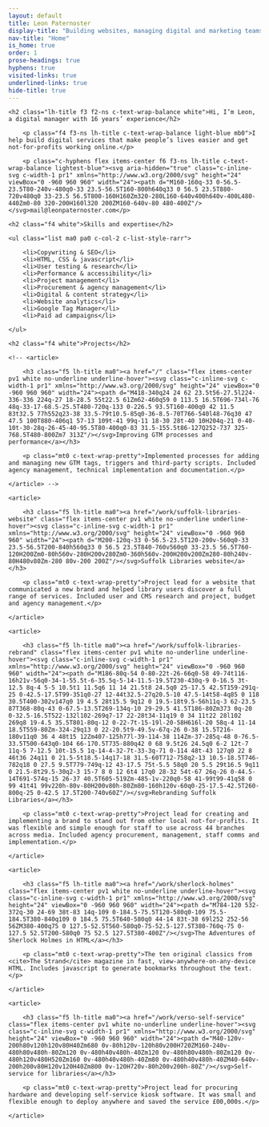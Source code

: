 ```yaml
---
layout: default
title: Leon Paternoster
display-title: "Building websites, managing digital and marketing teams and project managing complex digital projects since 2008."
nav-title: "Home"
is_home: true
order: 1
prose-headings: true
hyphens: true
visited-links: true
underlined-links: true
hide-title: true
---
```


<section class="pb4 bb b--blue">

	<h2 class="lh-title f3 f2-ns c-text-wrap-balance white">Hi, I’m Leon, a digital manager with 16 years’ experience</h2>

		<p class="f4 f3-ns lh-title c-text-wrap-balance light-blue mb0">I help build digital services that make people’s lives easier and get not-for-profits working online.</p>

		<p class="c-hyphens flex items-center f6 f3-ns lh-title c-text-wrap-balance lightest-blue"><svg aria-hidden="true" class="c-inline-svg c-width-1 pr1" xmlns="http://www.w3.org/2000/svg" height="24" viewBox="0 -960 960 960" width="24"><path d="M160-160q-33 0-56.5-23.5T80-240v-480q0-33 23.5-56.5T160-800h640q33 0 56.5 23.5T880-720v480q0 33-23.5 56.5T800-160H160Zm320-280L160-640v400h640v-400L480-440Zm0-80 320-200H160l320 200ZM160-640v-80 480-400Z"/></svg>mail@leonpaternoster.com</p>

</section>

<section class="pb4 bb b--blue">

	<h2 class="f4 white">Skills and expertise</h2>

	<ul class="list ma0 pa0 c-col-2 c-list-style-rarr">

		<li>Copywriting & SEO</li>
		<li>HTML, CSS & javascript</li>
		<li>User testing & research</li>
		<li>Performance & accessibility</li>
		<li>Project management</li>
		<li>Procurement & agency management</li>
		<li>Digital & content strategy</li>
		<li>Website analytics</li>
		<li>Google Tag Manager</li>
		<li>Paid ad campaigns</li>

	</ul>

</section>

<section class="pb4">

	<h2 class="f4 white">Projects</h2>

	<!-- <article>

		<h3 class="f5 lh-title ma0"><a href="/" class="flex items-center pv1 white no-underline underline-hover"><svg class="c-inline-svg c-width-1 pr1" xmlns="http://www.w3.org/2000/svg" height="24" viewBox="0 -960 960 960" width="24"><path d="M418-340q24 24 62 23.5t56-27.5l224-336-336 224q-27 18-28.5 55t22.5 61Zm62-460q59 0 113.5 16.5T696-734l-76 48q-33-17-68.5-25.5T480-720q-133 0-226.5 93.5T160-400q0 42 11.5 83t32.5 77h552q23-38 33.5-79t10.5-85q0-36-8.5-70T766-540l48-76q30 47 47.5 100T880-406q1 57-13 109t-41 99q-11 18-30 28t-40 10H204q-21 0-40-10t-30-28q-26-45-40-95.5T80-400q0-83 31.5-155.5t86-127Q252-737 325-768.5T480-800Zm7 313Z"/></svg>Improving GTM processes and performance</a></h3>

		<p class="mt0 c-text-wrap-pretty">Implemented processes for adding and managing new GTM tags, triggers and third-party scripts. Included agency management, technical implementation and documentation.</p>

	</article> -->

	<article>

		<h3 class="f5 lh-title ma0"><a href="/work/suffolk-libraries-website" class="flex items-center pv1 white no-underline underline-hover"><svg class="c-inline-svg c-width-1 pr1" xmlns="http://www.w3.org/2000/svg" height="24" viewBox="0 -960 960 960" width="24"><path d="M200-120q-33 0-56.5-23.5T120-200v-560q0-33 23.5-56.5T200-840h560q33 0 56.5 23.5T840-760v560q0 33-23.5 56.5T760-120H200Zm0-80h560v-280H200v280Zm0-360h560v-200H200v200Zm280-80h240v-80H480v80Zm-280 80v-200 200Z"/></svg>Suffolk Libraries website</a></h3>

		<p class="mt0 c-text-wrap-pretty">Project lead for a website that communicated a new brand and helped library users discover a full range of services. Included user and CMS research and project, budget and agency management.</p>

	</article>

	<article>

		<h3 class="f5 lh-title ma0"><a href="/work/suffolk-libraries-rebrand" class="flex items-center pv1 white no-underline underline-hover"><svg class="c-inline-svg c-width-1 pr1" xmlns="http://www.w3.org/2000/svg" height="24" viewBox="0 -960 960 960" width="24"><path d="M186-80q-54 0-80-22t-26-66q0-58 49-74t116-16h21v-56q0-34-1-55.5t-6-35.5q-5-14-11.5-19.5T230-430q-9 0-16.5 3t-12.5 8q-4 5-5 10.5t1 11.5q6 11 14 21.5t8 24.5q0 25-17.5 42.5T159-291q-25 0-42.5-17.5T99-351q0-27 12-44t32.5-27q20.5-10 47.5-14t58-4q85 0 118 30.5T400-302v147q0 19 4.5 28t15.5 9q12 0 19.5-18t9.5-56h11q-3 62-23.5 87T368-80q-43 0-67.5-13.5T269-134q-10 29-29.5 41.5T186-80Zm373 0q-20 0-32.5-16.5T522-132l102-269q7-17 22-28t34-11q19 0 34 11t22 28l102 269q8 19-4.5 35.5T801-80q-12 0-22-7t-15-19l-20-58H616l-20 58q-4 11-14 18.5T559-80Zm-324-29q13 0 22-20.5t9-49.5v-67q-26 0-38 15.5T216-180v11q0 36 4 48t15 12Zm407-125h77l-39-114-38 114Zm-37-285q-48 0-76.5-33.5T500-643q0-104 66-170.5T735-880q42 0 68 9.5t26 24.5q0 6-2 12t-7 11q-5 7-12.5 10t-15.5 1q-14-4-32-7t-33-3q-71 0-114 48t-43 127q0 22 8 46t36 24q11 0 21.5-5t18.5-14q17-18 31.5-60T712-758q2-13 10.5-18.5T746-782q18 0 27.5 9.5T779-749q-12 43-17.5 75t-5.5 58q0 20 5.5 29t16.5 9q11 0 21.5-8t29.5-30q2-3 15-7 8 0 12 6t4 17q0 28-32 54t-67 26q-26 0-44.5-14T691-574q-15 26-37 40.5T605-519Zm-485-1v-220q0-58 41-99t99-41q58 0 99 41t41 99v220h-80v-80H200v80h-80Zm80-160h120v-60q0-25-17.5-42.5T260-800q-25 0-42.5 17.5T200-740v60Z"/></svg>Rebranding Suffolk Libraries</a></h3>

		<p class="mt0 c-text-wrap-pretty">Project lead for creating and implementing a brand to stand out from other local not-for-profits. It was flexible and simple enough for staff to use across 44 branches across media. Included agency procurement, management, staff comms and implementation.</p>

	</article>

	<article>

		<h3 class="f5 lh-title ma0"><a href="/work/sherlock-holmes" class="flex items-center pv1 white no-underline underline-hover"><svg class="c-inline-svg c-width-1 pr1" xmlns="http://www.w3.org/2000/svg" height="24" viewBox="0 -960 960 960" width="24"><path d="M784-120 532-372q-30 24-69 38t-83 14q-109 0-184.5-75.5T120-580q0-109 75.5-184.5T380-840q109 0 184.5 75.5T640-580q0 44-14 83t-38 69l252 252-56 56ZM380-400q75 0 127.5-52.5T560-580q0-75-52.5-127.5T380-760q-75 0-127.5 52.5T200-580q0 75 52.5 127.5T380-400Z"/></svg>The Adventures of Sherlock Holmes in HTML</a></h3>

		<p class="mt0 c-text-wrap-pretty">The ten original classics from <cite>The Strand</cite> magazine in fast, view-anywhere-on-any-device HTML. Includes javascript to generate bookmarks throughout the text.</p>

	</article>

	<article>

		<h3 class="f5 lh-title ma0"><a href="/work/verso-self-service" class="flex items-center pv1 white no-underline underline-hover"><svg class="c-inline-svg c-width-1 pr1" xmlns="http://www.w3.org/2000/svg" height="24" viewBox="0 -960 960 960" width="24"><path d="M40-120v-200h80v120h120v80H40Zm680 0v-80h120v-120h80v200H720ZM160-240v-480h80v480h-80Zm120 0v-480h40v480h-40Zm120 0v-480h80v480h-80Zm120 0v-480h120v480H520Zm160 0v-480h40v480h-40Zm80 0v-480h40v480h-40ZM40-640v-200h200v80H120v120H40Zm800 0v-120H720v-80h200v200h-80Z"/></svg>Self-service for libraries</a></h3>

		<p class="mt0 c-text-wrap-pretty">Project lead for procuring hardware and developing self-service kiosk software. It was small and flexible enough to deploy anywhere and saved the service £00,000s.</p>

	</article>


</section>